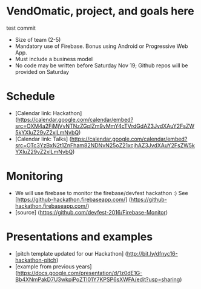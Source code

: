 # VendOmatic, project, and goals here
test commit
- Size of team (2-5)
- Mandatory use of Firebase. Bonus using Android or Progressive Web App.
- Must include a business model
- No code may be written before Saturday Nov 19; Github repos will be provided on Saturday

# Schedule
<!---
- [schedule] (https://docs.google.com/spreadsheets/d/1ObVweavGyCD0uSd9dS_t2vKsTwBAIjPOSWiVCclh78Y/edit?usp=sharing)
-->
- [Calendar link: Hackathon] (https://calendar.google.com/calendar/embed?src=OXM4a2FjMjVvNTNzZGplZm9vMmY4cTVrdGdAZ3JvdXAuY2FsZW5kYXIuZ29vZ2xlLmNvbQ)
- [Calendar link: Talks] (https://calendar.google.com/calendar/embed?src=OTc3YzBxN2t1ZnFham82NDNvN25oZ21xcjhAZ3JvdXAuY2FsZW5kYXIuZ29vZ2xlLmNvbQ)

# Monitoring
- We will use firebase to monitor the firebase/devfest hackathon :)  See [https://github-hackathon.firebaseapp.com/] (https://github-hackathon.firebaseapp.com/)
- [source] (https://github.com/devfest-2016/Firebase-Monitor)

# Presentations and examples
- [pitch template updated for our Hackathon] (http://bit.ly/dfnyc16-hackathon-pitch)
- [example from previous years] (https://docs.google.com/presentation/d/1z0dE1G-Bb4XNmPakD7U3wkpiPoZTI01Y7KPSP6sXWFA/edit?usp=sharing)
